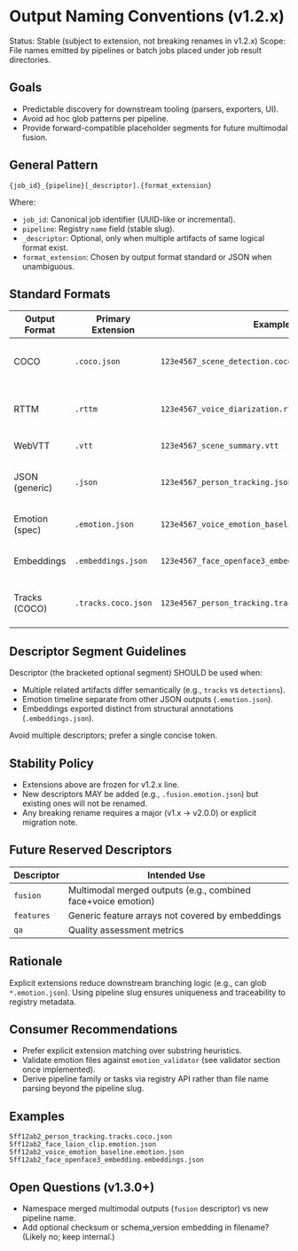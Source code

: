 # Output Naming Conventions (v1.2.x)

Status: Stable (subject to extension, not breaking renames in v1.2.x)
Scope: File names emitted by pipelines or batch jobs placed under job result directories.

## Goals

- Predictable discovery for downstream tooling (parsers, exporters, UI).
- Avoid ad hoc glob patterns per pipeline.
- Provide forward-compatible placeholder segments for future multimodal fusion.

## General Pattern

```
{job_id}_{pipeline}[_descriptor].{format_extension}
```

Where:

- `job_id`: Canonical job identifier (UUID-like or incremental).
- `pipeline`: Registry `name` field (stable slug).
- `_descriptor`: Optional, only when multiple artifacts of same logical format exist.
- `format_extension`: Chosen by output format standard or JSON when unambiguous.

## Standard Formats

| Output Format  | Primary Extension   | Example                                             | Notes                                     |
| -------------- | ------------------- | --------------------------------------------------- | ----------------------------------------- |
| COCO           | `.coco.json`        | `123e4567_scene_detection.coco.json`                | Allows distinguishing from arbitrary JSON |
| RTTM           | `.rttm`             | `123e4567_voice_diarization.rttm`                   | Follows diarization ecosystem norm        |
| WebVTT         | `.vtt`              | `123e4567_scene_summary.vtt`                        | Subtitle-compatible                       |
| JSON (generic) | `.json`             | `123e4567_person_tracking.json`                     | Only when schema is pipeline-specific     |
| Emotion (spec) | `.emotion.json`     | `123e4567_voice_emotion_baseline.emotion.json`      | Uses defined emotion schema               |
| Embeddings     | `.embeddings.json`  | `123e4567_face_openface3_embedding.embeddings.json` | Vector arrays or per-face entries         |
| Tracks (COCO)  | `.tracks.coco.json` | `123e4567_person_tracking.tracks.coco.json`         | Distinguish from detection-only outputs   |

## Descriptor Segment Guidelines

Descriptor (the bracketed optional segment) SHOULD be used when:

- Multiple related artifacts differ semantically (e.g., `tracks` vs `detections`).
- Emotion timeline separate from other JSON outputs (`.emotion.json`).
- Embeddings exported distinct from structural annotations (`.embeddings.json`).

Avoid multiple descriptors; prefer a single concise token.

## Stability Policy

- Extensions above are frozen for v1.2.x line.
- New descriptors MAY be added (e.g., `.fusion.emotion.json`) but existing ones will not be renamed.
- Any breaking rename requires a major (v1.x -> v2.0.0) or explicit migration note.

## Future Reserved Descriptors

| Descriptor | Intended Use                                                  |
| ---------- | ------------------------------------------------------------- |
| `fusion`   | Multimodal merged outputs (e.g., combined face+voice emotion) |
| `features` | Generic feature arrays not covered by embeddings              |
| `qa`       | Quality assessment metrics                                    |

## Rationale

Explicit extensions reduce downstream branching logic (e.g., can glob `*.emotion.json`). Using pipeline slug ensures uniqueness and traceability to registry metadata.

## Consumer Recommendations

- Prefer explicit extension matching over substring heuristics.
- Validate emotion files against `emotion_validator` (see validator section once implemented).
- Derive pipeline family or tasks via registry API rather than file name parsing beyond the pipeline slug.

## Examples

```
5ff12ab2_person_tracking.tracks.coco.json
5ff12ab2_face_laion_clip.emotion.json
5ff12ab2_voice_emotion_baseline.emotion.json
5ff12ab2_face_openface3_embedding.embeddings.json
```

## Open Questions (v1.3.0+)

- Namespace merged multimodal outputs (`fusion` descriptor) vs new pipeline name.
- Add optional checksum or schema_version embedding in filename? (Likely no; keep internal.)
